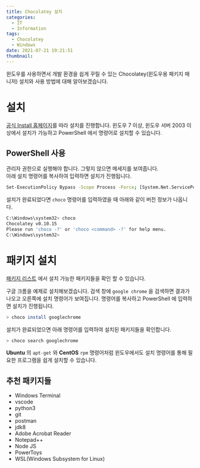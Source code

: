 ```yaml
---
title: Chocolatey 설치
categories:
  - IT
  - Information
tags:
  - Chocolatey
  - Windows
date: 2021-07-21 19:21:51
thumbnail:
---
```


윈도우를 사용하면서 개발 환경을 쉽게 꾸릴 수 있는 Chocolatey(윈도우용 패키지 매니저) 설치와 사용 방법에 대해 알아보겠습니다.

# 설치

[공식 Install 홈페이지](https://chocolatey.org/install)를 따라 설치를 진행합니다.
윈도우 7 이상, 윈도우 서버 2003 이상에서 설치가 가능하고 PowerShell 에서 명령어로 설치할 수 있습니다.

## PowerShell 사용

관리자 권한으로 실행해야 합니다. 그렇지 않으면 메세지를 보여줍니다.<br>
아래 설치 명령어를 복사하여 입력하면 설치가 진행됩니다.

```bash
Set-ExecutionPolicy Bypass -Scope Process -Force; [System.Net.ServicePointManager]::SecurityProtocol = [System.Net.ServicePointManager]::SecurityProtocol -bor 3072; iex ((New-Object System.Net.WebClient).DownloadString('https://chocolatey.org/install.ps1'))
```

설치가 완료되었다면 `choco` 명령어를 입력하였을 때 아래와 같이 버전 정보가 나옵니다.

```bash
C:\Windows\system32> choco
Chocolatey v0.10.15
Please run 'choco -?' or 'choco <command> -?' for help menu.
C:\Windows\system32>
```

# 패키지 설치

[패키지 리스트](https://community.chocolatey.org/packages) 에서 설치 가능한 패키지들을 확인 할 수 있습니다.<br> 

구글 크롬을 예제로 설치해보겠습니다. 검색 창에 `google chrome` 을 검색하면 결과가 나오고 오른쪽에 설치 명령어가 보여집니다. 명령어를 복사하고 PowerShell 에 입력하면 설치가 진행됩니다.

```bash
> choco install googlechrome
```

설치가 완료되었으면 아래 명령어를 입력하여 설치된 패키지들을 확인합니다.

```bash
> choco search googlechrome
```

**Ubuntu** 의 `apt-get` 와 **CentOS** `rpm` 명령어처럼 윈도우에서도 설치 명령어를 통해 필요한 프로그램을 쉽게 설치할 수 있습니다.

## 추천 패키지들

- Windows Terminal
- vscode
- python3
- git
- postman
- jdk8
- Adobe Acrobat Reader
- Notepad++
- Node JS
- PowerToys
- WSL(Windows Subsystem for Linux)